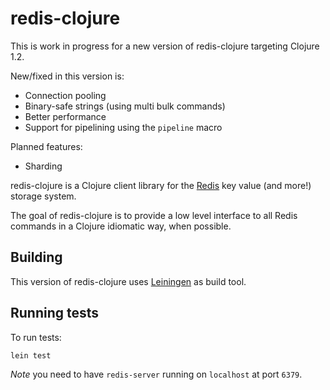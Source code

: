 # redis-clojure

This is work in progress for a new version of redis-clojure targeting Clojure 1.2.

New/fixed in this version is:

* Connection pooling
* Binary-safe strings (using multi bulk commands)
* Better performance
* Support for pipelining using the `pipeline` macro

Planned features:

* Sharding

redis-clojure is a Clojure client library for the
[Redis](http://code.google.com/p/redis) key value (and more!) storage
system.

The goal of redis-clojure is to provide a low level interface to all
Redis commands in a Clojure idiomatic way, when possible.

## Building 

This version of redis-clojure uses
[Leiningen](http://github.com/technomancy/leiningen) as build tool.

## Running tests

To run tests:

    lein test

*Note* you need to have `redis-server` running on `localhost` at port `6379`.

